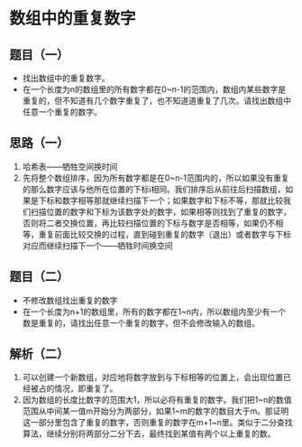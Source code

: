 # 数组中的重复数字

## 题目（一）

- 找出数组中的重复数字。
- 在一个长度为n的数组里的所有数字都在0~n-1的范围内，数组内某些数字是重复的，但不知道有几个数字重复了，也不知道道重复了几次。请找出数组中任意一个重复的数字。

## 思路（一）

1. 哈希表——牺牲空间换时间
2. 先将整个数组排序，因为所有数字都是在0~n-1范围内的，所以如果没有重复的那么数字应该与他所在位置的下标i相同。我们排序后从前往后扫描数组，如果是下标和数字相等那就继续扫描下一个；如果数字和下标不等，那就比较我们扫描位置的数字和下标为该数字处的数字，如果相等则找到了重复的数字，否则将二者交换位置，再比较扫描位置的下标与数字是否相等，如果仍不相等，重复前面比较交换的过程，直到碰到重复的数字（退出）或者数字与下标对应而继续扫描下一个——牺牲时间换空间

## 题目（二）

- 不修改数组找出重复的数字
- 在一个长度为n+1的数组里，所有的数字都在1~n内，所以数组内至少有一个数是重复的，请找出任意一个重复的数字，但不会修改输入的数组。

## 解析（二）

1. 可以创建一个新数组，对应地将数字放到与下标相等的位置上，会出现位置已经被占的情况，即重复了。
2. 因为数组的长度比数字的范围大1，所以必将有重复的数字。我们把1~n的数值范围从中间某一值m开始分为两部分，如果1~m的数字的数目大于m。那证明这一部分里包含了重复的数字，否则重复的数字在m+1~n里。类似于二分查找算法，继续分别将两部分二分下去，最终找到某值有两个以上重复的数。
